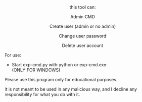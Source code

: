<p align="center" color="skyblue">this tool can:</p>

<p align="center">Admin CMD</p>
<p align="center">Create user (admin or no admin)</p>
<p align="center">Change user password</p>
<p align="center">Delete user account</p>
 
For use: <br>

- Start exp-cmd.py with python or exp-cmd.exe <br>
(ONLY FOR WINDOWS) <br>

<p>Please use this program only for educational purposes.</p>
<p>It is not meant to be used in any malicious way, and I decline any responsibility for what you do with it.</p>
